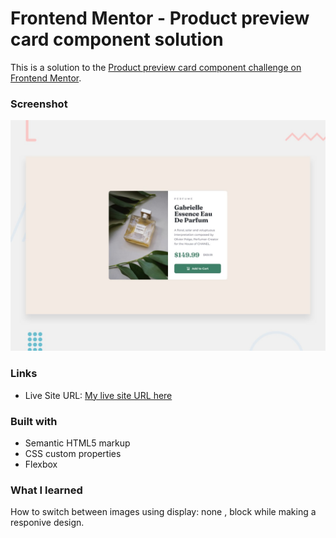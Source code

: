 # Frontend Mentor - Product preview card component solution

This is a solution to the [Product preview card component challenge on Frontend Mentor](https://www.frontendmentor.io/challenges/product-preview-card-component-GO7UmttRfa). 



### Screenshot

![](./design/desktop-preview.jpg)

### Links

- Live Site URL: [My live site URL here](https://mohabelel.github.io/Front-mentor-challenge-05/)



### Built with

- Semantic HTML5 markup
- CSS custom properties
- Flexbox



### What I learned

  How to switch between images using display: none , block while making a responive design.



